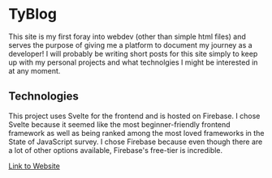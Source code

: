 # TyBlog

This site is my first foray into webdev (other than simple html files) and serves the purpose of giving me a platform to document my journey as a developer! I will probably be writing short posts for this site simply to keep up with my personal projects and what technolgies I might be interested in at any moment.

## Technologies

This project uses Svelte for the frontend and is hosted on Firebase. I chose Svelte because it seemed like the most beginner-friendly frontend framework as well as being ranked among the most loved frameworks in the State of JavaScript survey. I chose Firebase because even though there are a lot of other options available, Firebase's free-tier is incredible.

[Link to Website](https://tyblog-2e646.web.app/)
